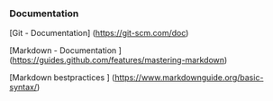 ### Documentation #
[Git - Documentation] (https://git-scm.com/doc)

[Markdown - Documentation  ] (https://guides.github.com/features/mastering-markdown)

[Markdown bestpractices  ] (https://www.markdownguide.org/basic-syntax/)
